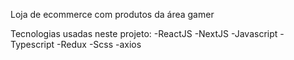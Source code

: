 Loja de ecommerce com produtos da área gamer

Tecnologias usadas neste projeto: 
 -ReactJS
 -NextJS
 -Javascript
 -Typescript
 -Redux
 -Scss
 -axios